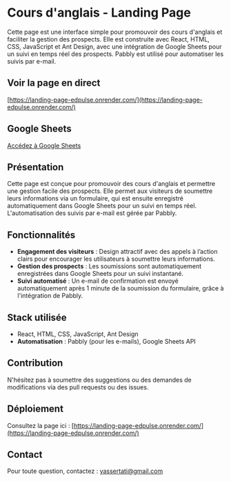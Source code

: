 # Cours d'anglais - Landing Page

Cette page est une interface simple pour promouvoir des cours d'anglais et faciliter la gestion des prospects. Elle est construite avec React, HTML, CSS, JavaScript et Ant Design, avec une intégration de Google Sheets pour un suivi en temps réel des prospects. Pabbly est utilisé pour automatiser les suivis par e-mail.

## Voir la page en direct
[https://landing-page-edpulse.onrender.com/](https://landing-page-edpulse.onrender.com/)

## Google Sheets
[Accédez à Google Sheets](https://docs.google.com/spreadsheets/d/1OTQtIbpl0EkjRO-ZkUwivycX4ZYhtiqNawlsE3QcLJw/edit?gid=0#gid=0)

## Présentation

Cette page est conçue pour promouvoir des cours d'anglais et permettre une gestion facile des prospects. Elle permet aux visiteurs de soumettre leurs informations via un formulaire, qui est ensuite enregistré automatiquement dans Google Sheets pour un suivi en temps réel. L'automatisation des suivis par e-mail est gérée par Pabbly.

## Fonctionnalités

- **Engagement des visiteurs** : Design attractif avec des appels à l’action clairs pour encourager les utilisateurs à soumettre leurs informations.
- **Gestion des prospects** : Les soumissions sont automatiquement enregistrées dans Google Sheets pour un suivi instantané.
- **Suivi automatisé** : Un e-mail de confirmation est envoyé automatiquement après 1 minute de la soumission du formulaire, grâce à l'intégration de Pabbly.

## Stack utilisée

- React, HTML, CSS, JavaScript, Ant Design
- **Automatisation** : Pabbly (pour les e-mails), Google Sheets API

## Contribution

N'hésitez pas à soumettre des suggestions ou des demandes de modifications via des pull requests ou des issues.

## Déploiement

Consultez la page ici : [https://landing-page-edpulse.onrender.com/](https://landing-page-edpulse.onrender.com/)

## Contact

Pour toute question, contactez : [yassertati@gmail.com](mailto:yassertati@gmail.com)
